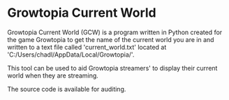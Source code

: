 # Growtopia Current World
Growtopia Current World (GCW) is a program written in Python created for the game Growtopia to get the name of the current world you are in and written to a text file called 'current_world.txt' located at 'C:/Users/chadl/AppData/Local/Growtopia/'.

This tool can be used to aid Growtopia streamers' to display their current world when they are streaming.

The source code is available for auditing.
